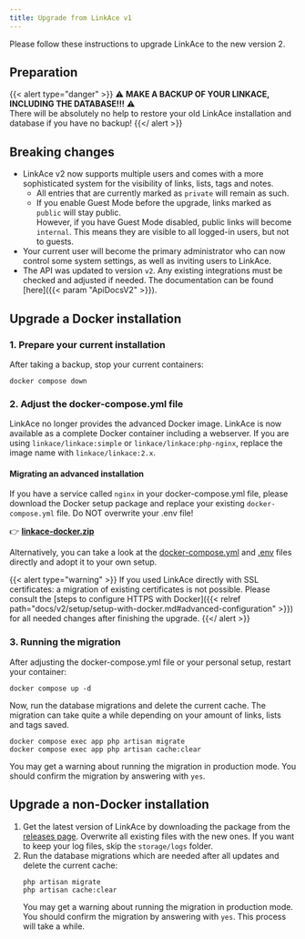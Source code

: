 ```yaml
---
title: Upgrade from LinkAce v1
---
```


Please follow these instructions to upgrade LinkAce to the new version 2.

## Preparation

{{< alert type="danger" >}}
⚠️ **MAKE A BACKUP OF YOUR LINKACE, INCLUDING THE DATABASE!!!** ⚠️  
There will be absolutely no help to restore your old LinkAce installation and database if you have no backup!
{{</ alert >}}

## Breaking changes

- LinkAce v2 now supports multiple users and comes with a more sophisticated system for the visibility of links, lists, tags and notes.
  - All entries that are currently marked as `private` will remain as such.
  - If you enable Guest Mode before the upgrade, links marked as `public` will stay public.  
    However, if you have Guest Mode disabled, public links will become `internal`. This means they are visible to all logged-in users, but not to guests.
- Your current user will become the primary administrator who can now control some system settings, as well as inviting users to LinkAce.
- The API was updated to version `v2`. Any existing integrations must be checked and adjusted if needed. The documentation can be found [here]({{< param "ApiDocsV2" >}}).


## Upgrade a Docker installation

### 1. Prepare your current installation

After taking a backup, stop your current containers:
```
docker compose down
```

### 2. Adjust the docker-compose.yml file

LinkAce no longer provides the advanced Docker image. LinkAce is now available as a complete Docker container including a webserver.
If you are using `linkace/linkace:simple` or `linkace/linkace:php-nginx`, replace the image name with `linkace/linkace:2.x`.

#### Migrating an advanced installation

If you have a service called `nginx` in your docker-compose.yml file, please download the Docker setup package and replace your existing `docker-compose.yml` file. Do NOT overwrite your .env file!

👉 [**linkace-docker.zip**](https://github.com/Kovah/LinkAce/releases/latest)

Alternatively, you can take a look at the [docker-compose.yml](https://github.com/Kovah/LinkAce/blob/2.x/docker-compose.production.yml) and [.env](https://github.com/Kovah/LinkAce/blob/2.x/.env.docker.production) files directly and adopt it to your own setup.

{{< alert type="warning" >}}
If you used LinkAce directly with SSL certificates: a migration of existing certificates is not possible. Please consult the [steps to configure HTTPS with Docker]({{< relref path="docs/v2/setup/setup-with-docker.md#advanced-configuration" >}}) for all needed changes after finishing the upgrade.
{{</ alert >}}

### 3. Running the migration

After adjusting the docker-compose.yml file or your personal setup, restart your container:
```
docker compose up -d
```

Now, run the database migrations and delete the current cache. The migration can take quite a while depending on your amount of links, lists and tags saved.
```
docker compose exec app php artisan migrate
docker compose exec app php artisan cache:clear
```
You may get a warning about running the migration in production mode. You should confirm the migration by answering with `yes`.


## Upgrade a non-Docker installation

1. Get the latest version of LinkAce by downloading the package from the [releases page](https://github.com/Kovah/LinkAce/releases).
   Overwrite all existing files with the new ones. If you want to keep your log files, skip the `storage/logs` folder.
2. Run the database migrations which are needed after all updates and delete the current cache:
    ```
    php artisan migrate
    php artisan cache:clear
    ```
   You may get a warning about running the migration in production mode. You should confirm the migration by answering with `yes`.
   This process will take a while.
